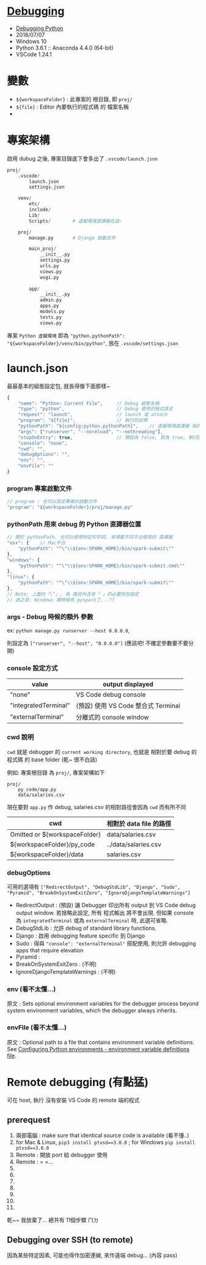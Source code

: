 # [Debugging](https://code.visualstudio.com/docs/editor/debugging)

- [Debugging Python](https://code.visualstudio.com/docs/python/debugging)
- 2018/07/07
- Windows 10 
- Python 3.6.1 :: Anaconda 4.4.0 (64-bit)
- VSCode 1.24.1



# 變數

- `${workspaceFolder}` : 此專案的 根目錄, 即 `proj/`
- `${file}` : Editor 內要執行的程式碼 的 檔案名稱
- 


# 專案架構

啟用 dubug 之後, 專案目錄底下會多出了 `.vscode/launch.json`
```py
proj/
    .vscode/
        launch.json
        settings.json

    venv/
        etc/
        include/
        Lib/
        Scripts/        # 虛擬環境直譯器在這~

    proj/
        manage.py       # Django 啟動文件

        main_proj/
            __init__.py
            settings.py
            urls.py
            views.py
            wsgi.py
        
        app/
            __init__.py
            admin.py
            apps.py
            models.py
            tests.py
            views.py
```
專案 `Python 虛擬環境` 即為 `"python.pythonPath": "${workspaceFolder}/venv/bin/python"`, 放在 `.vscode/settings.json`



# launch.json

最最基本的組態設定包, 就長得像下面那樣~
```js
{
    "name": "Python: Current File",     // Debug 組態名稱
    "type": "python",                   // Debug 使用的程式語言
    "request": "launch",                // launch 或 attach
    "program": "${file}",               // 執行的目標
    "pythonPath": "${config:python.pythonPath}",    // 虛擬環境直譯器 指向 settings.json
    "args": ["runserver", "--noreload", "--nothreading"],
    "stopOnEntry": true,                // 預設為 false, 若為 true, 執行Debug模式時, 會在程式第一行停下來
    "console": "none",
    "cwd": "",
    "debugOptions": "",
    "env": "",
    "envFile": ""
}
```

### program 專案啟動文件

```js
// program : 也可以設定專案的啟動文件
"program": "${workspaceFolder}/proj/manage.py"
```


### pythonPath 用來 debug 的 Python 直譯器位置

```js
// 關於 pythonPath, 也可以使用特定的字詞, 來規範不同平台使用的 直譯器
"osx": {    // Mac平台
    "pythonPath": "^\"\\${env:SPARK_HOME}/bin/spark-submit\""
},
"windows": {
    "pythonPath": "^\"\\${env:SPARK_HOME}/bin/spark-submit.cmd\""
},
"linux": {
    "pythonPath": "^\"\\${env:SPARK_HOME}/bin/spark-submit\""
},
// Note: 上面的「\"」, 為 路徑內含有「 」的必要附加設定
// 迷之音: Windows 哪時候有 pyspark了...??
```


### args - Debug 時候的額外 參數

ex: `python manage.py runserver --host 0.0.0.0`, 

則設定為 `["runserver", "--host", "0.0.0.0"]` (應該吧! 不確定參數要不要分開)


### console 設定方式

value                   | output displayed
----------------------- | -------------------------------------
"none"                  | VS Code debug console
"integratedTerminal"    | (預設) 使用 VS Code 整合式 Terminal
"externalTerminal"      | 分離式的 console window


### cwd 說明

`cwd` 就是 debugger 的 `current working directory`, 也就是 相對於要 debug 的程式碼 的 base folder (乾~ 很不白話)

例如: 專案根目錄 為 `proj/`, 專案架構如下

```
proj/
    py_code/app.py
    data/salaries.csv
```

現在要對 `app.py` 作 debug, salaries.csv 的相對路徑會因為 `cwd` 而有所不同

cwd                             | 相對於 data file 的路徑
------------------------------- | --------------------------
Omitted or ${workspaceFolder}   | data/salaries.csv
${workspaceFolder}/py_code      | ../data/salaries.csv
${workspaceFolder}/data         | salaries.csv


### debugOptions

可用的選項有 `["RedirectOutput", "DebugStdLib", "Django", "Sudo", "Pyramid", "BreakOnSystemExitZero", "IgnoreDjangoTemplateWarnings"]`

- RedirectOutput : (預設) 讓 Debugger 印出所有 output 到 VS Code debug output window. 若捨略此設定, 所有 程式輸出 將不會出現. 但如果 console 為 `integratedTerminal` 或為 `externalTerminal` 時, 此選可省略.
- DebugStdLib : 允許 debug of standard library functions.
- Django : 啟用 debugging feature specific 到 Django
- Sudo : 得與 `"console": "externalTerminal"` 搭配使用, 則允許 debugging apps that require elevation
- Pyramid : 
- BreakOnSystemExitZero : (不明)
- IgnoreDjangoTemplateWarnings : (不明)


### env (看不太懂...)

原文 : Sets optional environment variables for the debugger process beyond system environment variables, which the debugger always inherits.


### envFile (看不太懂...)

原文 : Optional path to a file that contains environment variable definitions. See [Configuring Python environments - environment variable definitions file](https://code.visualstudio.com/docs/python/environments#_environment-variable-definitions-file).



# Remote debugging (有點猛)

可在 host, 執行 沒有安裝 VS Code 的 remote 端的程式

## prerequest
1. 兩部電腦 : make sure that identical source code is available (看不懂..)
2. for Mac & Linux, `pip3 install ptvsd==3.0.0` ; for Windows `pip install ptvsd==3.0.0`
3. Remote : 開放 port 給 debugger 使用
4. Remote : = =...
5. 
6. 
7. 
8. 
9. 
10. 
11. 

乾~~ 我放棄了... 總共有 11個步驟 ㄇㄉ


## Debugging over SSH (to remote)

因為某些特定因素, 可能也得作加密連線, 來作遠端 debug... (內容 pass)

